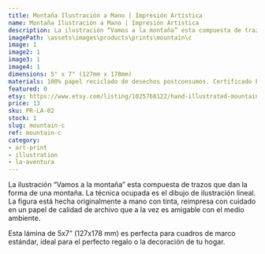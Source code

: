 ```yaml
---
title: Montaña Ilustración a Mano | Impresión Artística
name: Montaña Ilustración a Mano | Impresión Artística
description: La ilustración “Vamos a la montaña” esta compuesta de trazos que dan la forma de una montaña. Hecha originalmente a mano con tinta, reimpresa con cuidado en un papel de calidad de archivo que a la vez es amigable con el medio ambiente.
imagePath: \assets\images\products\prints\mountain\c
image: 1
image2: 1
image3: 1
image4: 1
dimensions: 5" x 7" (127mm x 178mm)
materials: 100% papel reciclado de desechos postconsumos. Certificado FSC.
featured: 0
etsy: https://www.etsy.com/listing/1025768122/hand-illustrated-mountain-art-print
price: 13
sku: PR-LA-02
stock: 1
slug: mountain-c
ref: mountain-c
category:
- art-print
- illustration
- la-aventura
---
```

La ilustración “Vamos a la montaña” esta compuesta de trazos que dan la forma de una montaña. La técnica ocupada es el dibujo de ilustración lineal. La figura está hecha originalmente a mano con tinta, reimpresa con cuidado en un papel de calidad de archivo que a la vez es amigable con el medio ambiente.

Esta lámina de 5x7” (127x178 mm) es perfecta para cuadros de marco estándar, ideal para el perfecto regalo o la decoración de tu hogar.
